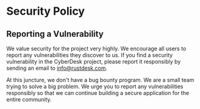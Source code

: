 # Security Policy

## Reporting a Vulnerability

We value security for the project very highly. We encourage all users to report any vulnerabilities they discover to us.
If you find a security vulnerability in the CyberDesk project, please report it responsibly by sending an email to info@rustdesk.com.

At this juncture, we don't have a bug bounty program. We are a small team trying to solve a big problem. We urge you to report any vulnerabilities responsibly
so that we can continue building a secure application for the entire community.
